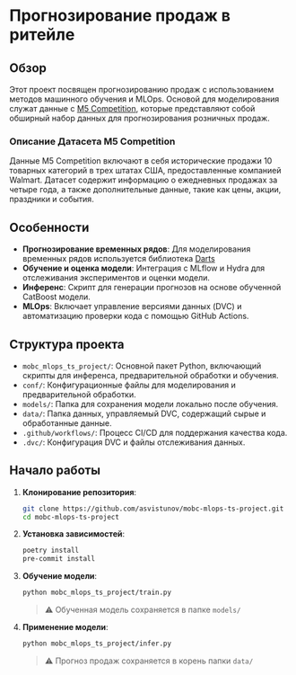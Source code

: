 # Прогнозирование продаж в ритейле

## Обзор
Этот проект посвящен прогнозированию продаж с использованием методов машинного обучения и MLOps. Основой для моделирования служат данные с [M5 Competition](https://www.kaggle.com/competitions/m5-forecasting-accuracy), которые представляют собой обширный набор данных для прогнозирования розничных продаж.

### Описание Датасета M5 Competition
Данные M5 Competition включают в себя исторические продажи 10 товарных категорий в трех штатах США, предоставленные компанией Walmart. Датасет содержит информацию о ежедневных продажах за четыре года, а также дополнительные данные, такие как цены, акции, праздники и события.

## Особенности
- **Прогнозирование временных рядов**: Для моделирования временных рядов используется библиотека [Darts](https://unit8co.github.io/darts/index.html)
- **Обучение и оценка модели**: Интеграция с MLflow и Hydra для отслеживания экспериментов и оценки модели.
- **Инференс**: Скрипт для генерации прогнозов на основе обученной CatBoost модели.
- **MLOps**: Включает управление версиями данных (DVC) и автоматизацию проверки кода с помощью GitHub Actions.

## Структура проекта
- `mobc_mlops_ts_project/`: Основной пакет Python, включающий скрипты для инференса, предварительной обработки и обучения.
- `conf/`: Конфигурационные файлы для моделирования и предварительной обработки.
- `models/`: Папка для сохранения модели локально после обучения.
- `data/`: Папка данных, управляемый DVC, содержащий сырые и обработанные данные.
- `.github/workflows/`: Процесс CI/CD для поддержания качества кода.
- `.dvc/`: Конфигурация DVC и файлы отслеживания данных.

## Начало работы
1. **Клонирование репозитория**:
   ```bash
   git clone https://github.com/asvistunov/mobc-mlops-ts-project.git
   cd mobc-mlops-ts-project
   ```

2. **Установка зависимостей**:
   ```bash
   poetry install
   pre-commit install
   ```

3. **Обучение модели**:
   ```bash
   python mobc_mlops_ts_project/train.py
   ```
   > :warning: Обученная модель сохраняется в папке `models/`

4. **Применение модели**:
   ```bash
   python mobc_mlops_ts_project/infer.py
   ```
   > :warning: Прогноз продаж сохраняется в корень папки `data/`
